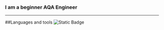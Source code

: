 ### I am a beginner AQA Engineer
___

##Languages and tools
![Static Badge](https://img.shields.io/badge/Selenide-grey?style=for-the-badge&logo=Selenium)

